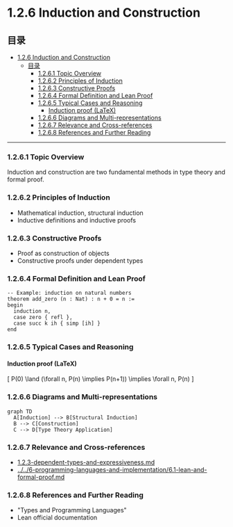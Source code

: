 # 1.2.6 Induction and Construction

## 目录

- [1.2.6 Induction and Construction](#126-induction-and-construction)
  - [目录](#目录)
    - [1.2.6.1 Topic Overview](#1261-topic-overview)
    - [1.2.6.2 Principles of Induction](#1262-principles-of-induction)
    - [1.2.6.3 Constructive Proofs](#1263-constructive-proofs)
    - [1.2.6.4 Formal Definition and Lean Proof](#1264-formal-definition-and-lean-proof)
    - [1.2.6.5 Typical Cases and Reasoning](#1265-typical-cases-and-reasoning)
      - [Induction proof (LaTeX)](#induction-proof-latex)
    - [1.2.6.6 Diagrams and Multi-representations](#1266-diagrams-and-multi-representations)
    - [1.2.6.7 Relevance and Cross-references](#1267-relevance-and-cross-references)
    - [1.2.6.8 References and Further Reading](#1268-references-and-further-reading)

---

### 1.2.6.1 Topic Overview

Induction and construction are two fundamental methods in type theory and formal proof.

### 1.2.6.2 Principles of Induction

- Mathematical induction, structural induction
- Inductive definitions and inductive proofs

### 1.2.6.3 Constructive Proofs

- Proof as construction of objects
- Constructive proofs under dependent types

### 1.2.6.4 Formal Definition and Lean Proof

```lean
-- Example: induction on natural numbers
theorem add_zero (n : Nat) : n + 0 = n :=
begin
  induction n,
  case zero { refl },
  case succ k ih { simp [ih] }
end
```

### 1.2.6.5 Typical Cases and Reasoning

#### Induction proof (LaTeX)

\[
P(0) \land (\forall n, P(n) \implies P(n+1)) \implies \forall n, P(n)
\]

### 1.2.6.6 Diagrams and Multi-representations

```mermaid
graph TD
  A[Induction] --> B[Structural Induction]
  B --> C[Construction]
  C --> D[Type Theory Application]
```

### 1.2.6.7 Relevance and Cross-references

- [1.2.3-dependent-types-and-expressiveness.md](./1.2.3-dependent-types-and-expressiveness.md)
- [../../6-programming-languages-and-implementation/6.1-lean-and-formal-proof.md](../../6-programming-languages-and-implementation/6.1-lean-and-formal-proof.md)

### 1.2.6.8 References and Further Reading

- "Types and Programming Languages"
- Lean official documentation
